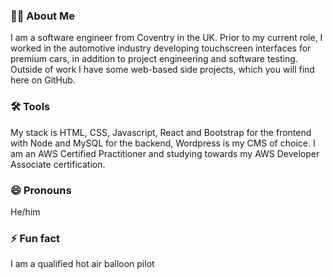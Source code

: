 ### 👋🏻 About Me
I am a software engineer from Coventry in the UK. Prior to my current role, I worked in the automotive industry developing touchscreen interfaces for premium cars, in addition to project engineering and software testing. Outside of work I have some web-based side projects, which you will find here on GitHub.

### 🛠 Tools
My stack is HTML, CSS, Javascript, React and Bootstrap for the frontend with Node and  MySQL for the backend, Wordpress is my CMS of choice. I am an AWS Certified Practitioner and studying towards my AWS Developer Associate certification.

### 😄 Pronouns
He/him

### ⚡ Fun fact
I am a qualified hot air balloon pilot



<!--
**LewisCraik/LewisCraik** is a ✨ _special_ ✨ repository because its `README.md` (this file) appears on your GitHub profile.

Here are some ideas to get you started:

- 🔭 I’m currently working on ...
- 🌱 I’m currently learning ...
- 👯 I’m looking to collaborate on ...
- 🤔 I’m looking for help with ...
- 💬 Ask me about ...
- 📫 How to reach me: ...
- 😄 Pronouns: ...
- ⚡ Fun fact: ...
-->
